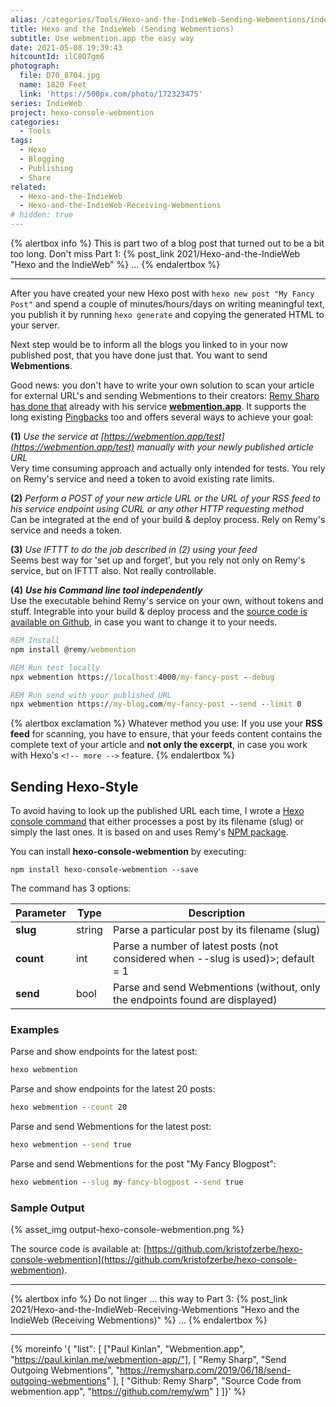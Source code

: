 ```yaml
---
alias: /categories/Tools/Hexo-and-the-IndieWeb-Sending-Webmentions/index.html
title: Hexo and the IndieWeb (Sending Webmentions)
subtitle: Use webmention.app the easy way
date: 2021-05-08 19:39:43
hitcountId: ilC8O7gm6
photograph:
  file: D70_8704.jpg
  name: 1820 Feet
  link: 'https://500px.com/photo/172323475'
series: IndieWeb
project: hexo-console-webmention
categories:
  - Tools
tags:
  - Hexo
  - Blogging
  - Publishing
  - Share
related:
  - Hexo-and-the-IndieWeb
  - Hexo-and-the-IndieWeb-Receiving-Webmentions
# hidden: true
---
```


{% alertbox info %}
This is part two of a blog post that turned out to be a bit too long. Don't miss Part 1: {% post_link 2021/Hexo-and-the-IndieWeb "Hexo and the IndieWeb" %} ...
{% endalertbox %}

---

After you have created your new Hexo post with ``hexo new post "My Fancy Post"`` and spend a couple of minutes/hours/days on writing meaningful text, you publish it by running ``hexo generate`` and copying the generated HTML to your server.

Next step would be to inform all the blogs you linked to in your now published post, that you have done just that. You want to send **Webmentions**.

Good news: you don't have to write your own solution to scan your article for external URL's and sending Webmentions to their creators: [Remy Sharp has done that](https://remysharp.com/2019/06/18/send-outgoing-webmentions) already with his service [**webmention.app**](https://webmention.app/). It supports the long existing [Pingbacks](http://www.hixie.ch/specs/pingback/pingback) too and offers several ways to achieve your goal:

<!-- more -->

**(1)** *Use the service at [https://webmention.app/test](https://webmention.app/test) manually with your newly published article URL*   
Very time consuming approach and actually only intended for tests. You rely on Remy's service and need a token to avoid existing rate limits.

**(2)** *Perform a POST of your new article URL or the URL of your RSS feed to his service endpoint using CURL or any other HTTP requesting method*   
Can be integrated at the end of your build & deploy process. Rely on Remy's service and needs a token.

**(3)** *Use IFTTT to do the job described in (2) using your feed*   
Seems best way for 'set up and forget', but you rely not only on Remy's service, but on IFTTT also. Not really controllable.

**(4)** ***Use his Command line tool independently***   
Use the executable behind Remy's service on your own, without tokens and stuff. Integrable into your build & deploy process and the [source code is available on Github](https://github.com/remy/wm), in case you want to change it to your needs.

```bat
REM Install
npm install @remy/webmention

REM Run test locally
npx webmention https://localhost:4000/my-fancy-post --debug

REM Run send with your published URL
npx webmention https://my-blog.com/my-fancy-post --send --limit 0
```

{% alertbox exclamation %}
Whatever method you use: If you use your **RSS feed** for scanning, you have to ensure, that your feeds content contains the complete text of your article and **not only the excerpt**, in case you work with Hexo's ``<!-- more -->`` feature.
{% endalertbox %}

## Sending Hexo-Style

To avoid having to look up the published URL each time, I wrote a [Hexo console command](https://hexo.io/api/console.html) that either processes a post by its filename (slug) or simply the last ones. It is based on and uses Remy's [NPM package](https://www.npmjs.com/package/@remy/webmention).

You can install **hexo-console-webmention** by executing:

```npm install hexo-console-webmention --save```

The command has 3 options:

| Parameter | Type | Description |
| --- | --- | --- |
| **slug** | string | Parse a particular post by its filename (slug) |
| **count** | int | Parse a number of latest posts (not considered when --slug is used)>; default = 1 |
| **send** | bool | Parse and send Webmentions (without, only the endpoints found are displayed) |

### Examples

Parse and show endpoints for the latest post:

```cmd
hexo webmention
```

Parse and show endpoints for the latest 20 posts:

```cmd
hexo webmention --count 20
```

Parse and send Webmentions for the latest post:

```cmd
hexo webmention --send true
```

Parse and send Webmentions for the post "My Fancy Blogpost":

```cmd
hexo webmention --slug my-fancy-blogpost --send true
```

### Sample Output

{% asset_img output-hexo-console-webmention.png %}

The source code is available at: [https://github.com/kristofzerbe/hexo-console-webmention](https://github.com/kristofzerbe/hexo-console-webmention).

---

{% alertbox info %}
Do not linger ... this way to Part 3: {% post_link 2021/Hexo-and-the-IndieWeb-Receiving-Webmentions "Hexo and the IndieWeb (Receiving Webmentions)" %} ...
{% endalertbox %}

---

{% moreinfo '{ "list": [
  ["Paul Kinlan", "Webmention.app",
  "https://paul.kinlan.me/webmention-app/"],
  [ "Remy Sharp", "Send Outgoing Webmentions",
  "https://remysharp.com/2019/06/18/send-outgoing-webmentions" ],
  [ "Github: Remy Sharp", "Source Code from webmention.app",
  "https://github.com/remy/wm" ]
]}' %}
